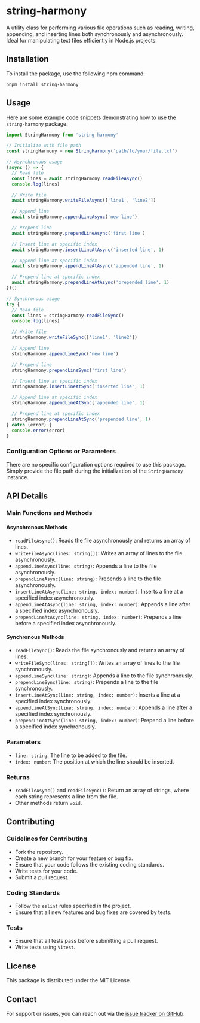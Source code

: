 # string-harmony

A utility class for performing various file operations such as reading, writing, appending, and inserting lines both synchronously and asynchronously. Ideal for manipulating text files efficiently in Node.js projects.

## Installation

To install the package, use the following npm command:

```shell
pnpm install string-harmony
```

## Usage

Here are some example code snippets demonstrating how to use the `string-harmony` package:

```javascript
import StringHarmony from 'string-harmony'

// Initialize with file path
const stringHarmony = new StringHarmony('path/to/your/file.txt')

// Asynchronous usage
(async () => {
  // Read file
  const lines = await stringHarmony.readFileAsync()
  console.log(lines)

  // Write file
  await stringHarmony.writeFileAsync(['line1', 'line2'])

  // Append line
  await stringHarmony.appendLineAsync('new line')

  // Prepend line
  await stringHarmony.prependLineAsync('first line')

  // Insert line at specific index
  await stringHarmony.insertLineAtAsync('inserted line', 1)

  // Append line at specific index
  await stringHarmony.appendLineAtAsync('appended line', 1)

  // Prepend line at specific index
  await stringHarmony.prependLineAtAsync('prepended line', 1)
})()

// Synchronous usage
try {
  // Read file
  const lines = stringHarmony.readFileSync()
  console.log(lines)

  // Write file
  stringHarmony.writeFileSync(['line1', 'line2'])

  // Append line
  stringHarmony.appendLineSync('new line')

  // Prepend line
  stringHarmony.prependLineSync('first line')

  // Insert line at specific index
  stringHarmony.insertLineAtSync('inserted line', 1)

  // Append line at specific index
  stringHarmony.appendLineAtSync('appended line', 1)

  // Prepend line at specific index
  stringHarmony.prependLineAtSync('prepended line', 1)
} catch (error) {
  console.error(error)
}
```

### Configuration Options or Parameters

There are no specific configuration options required to use this package. Simply provide the file path during the initialization of the `StringHarmony` instance.

## API Details

### Main Functions and Methods

#### Asynchronous Methods

- `readFileAsync()`: Reads the file asynchronously and returns an array of lines.
- `writeFileAsync(lines: string[])`: Writes an array of lines to the file asynchronously.
- `appendLineAsync(line: string)`: Appends a line to the file asynchronously.
- `prependLineAsync(line: string)`: Prepends a line to the file asynchronously.
- `insertLineAtAsync(line: string, index: number)`: Inserts a line at a specified index asynchronously.
- `appendLineAtAsync(line: string, index: number)`: Appends a line after a specified index asynchronously.
- `prependLineAtAsync(line: string, index: number)`: Prepends a line before a specified index asynchronously.

#### Synchronous Methods

- `readFileSync()`: Reads the file synchronously and returns an array of lines.
- `writeFileSync(lines: string[])`: Writes an array of lines to the file synchronously.
- `appendLineSync(line: string)`: Appends a line to the file synchronously.
- `prependLineSync(line: string)`: Prepends a line to the file synchronously.
- `insertLineAtSync(line: string, index: number)`: Inserts a line at a specified index synchronously.
- `appendLineAtSync(line: string, index: number)`: Appends a line after a specified index synchronously.
- `prependLineAtSync(line: string, index: number)`: Prepend a line before a specified index synchronously.

### Parameters

- `line: string`: The line to be added to the file.
- `index: number`: The position at which the line should be inserted.

### Returns

- `readFileAsync()` and `readFileSync()`: Return an array of strings, where each string represents a line from the file.
- Other methods return `void`.

## Contributing

### Guidelines for Contributing

- Fork the repository.
- Create a new branch for your feature or bug fix.
- Ensure that your code follows the existing coding standards.
- Write tests for your code.
- Submit a pull request.

### Coding Standards

- Follow the `eslint` rules specified in the project.
- Ensure that all new features and bug fixes are covered by tests.

### Tests

- Ensure that all tests pass before submitting a pull request.
- Write tests using `Vitest`.

## License

This package is distributed under the MIT License.

## Contact

For support or issues, you can reach out via the [issue tracker on GitHub](https://github.com/andrey-reznik/string-harmony/issues).
